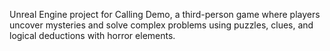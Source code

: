 Unreal Engine project for Calling Demo, a third-person game where players uncover mysteries and solve complex problems using puzzles, clues, and logical deductions with horror elements.
